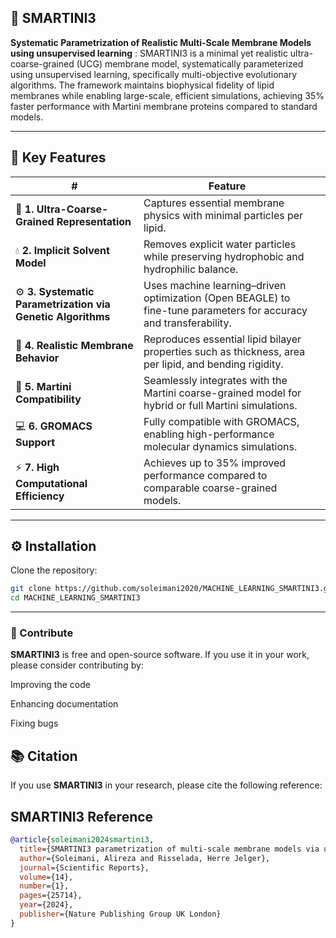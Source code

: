## 🧠 SMARTINI3
**Systematic Parametrization of Realistic Multi-Scale Membrane Models using unsupervised learning**
: SMARTINI3 is a minimal yet realistic ultra-coarse-grained (UCG) membrane model, systematically parameterized using unsupervised 
learning, specifically multi-objective evolutionary algorithms. The framework maintains biophysical fidelity of lipid membranes while enabling large-scale, efficient simulations, achieving 35% faster performance with Martini membrane proteins compared to standard models.

---

## 🌟 Key Features

| # | Feature |  | 
|---|----------|--------------|
| 🧩 **1. Ultra-Coarse-Grained Representation** | Captures essential membrane physics with minimal particles per lipid. |
| 💧 **2. Implicit Solvent Model** | Removes explicit water particles while preserving hydrophobic and hydrophilic balance. |
| ⚙️ **3. Systematic Parametrization via Genetic Algorithms** | Uses machine learning–driven optimization (Open BEAGLE) to fine-tune parameters for accuracy and transferability. |
| 🧬 **4. Realistic Membrane Behavior** | Reproduces essential lipid bilayer properties such as thickness, area per lipid, and bending rigidity. |
| 🧠 **5. Martini Compatibility** | Seamlessly integrates with the Martini coarse-grained model for hybrid or full Martini simulations. |
| 💻 **6. GROMACS Support** | Fully compatible with GROMACS, enabling high-performance molecular dynamics simulations. |
| ⚡ **7. High Computational Efficiency** | Achieves up to 35% improved performance compared to comparable coarse-grained models. |

---
## ⚙️ Installation

Clone the repository:

```bash
git clone https://github.com/soleimani2020/MACHINE_LEARNING_SMARTINI3.git
cd MACHINE_LEARNING_SMARTINI3
```

---



### 🤝 Contribute

**SMARTINI3** is free and open-source software.
If you use it in your work, please consider contributing by:

Improving the code

Enhancing documentation

Fixing bugs




## 📚 Citation

If you use **SMARTINI3** in your research, please cite the following reference:

## SMARTINI3 Reference

```bibtex
@article{soleimani2024smartini3,
  title={SMARTINI3 parametrization of multi-scale membrane models via unsupervised learning methods},
  author={Soleimani, Alireza and Risselada, Herre Jelger},
  journal={Scientific Reports},
  volume={14},
  number={1},
  pages={25714},
  year={2024},
  publisher={Nature Publishing Group UK London}
}
